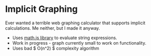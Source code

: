 # Implicit Graphing
Ever wanted a terrible web graphing calculator that supports implicit calculations. Me neither, but I made it anyway.

- Uses [math.js library](https://github.com/josdejong/mathjs) to evaluate string expressions.
- Work in progress - graph currently small to work on functionality.
- Uses bad $ O(n^2) $ complexity algorithm